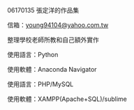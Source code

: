 06170135 張定洋的作品集

信箱：young94104@yahoo.com.tw



整理學校老師所教和自己額外實作

使用語言：Python

使用軟體：Anaconda Navigator

使用語言：PHP/MySQL

使用軟體：XAMPP(Apache+SQL)/sublime

